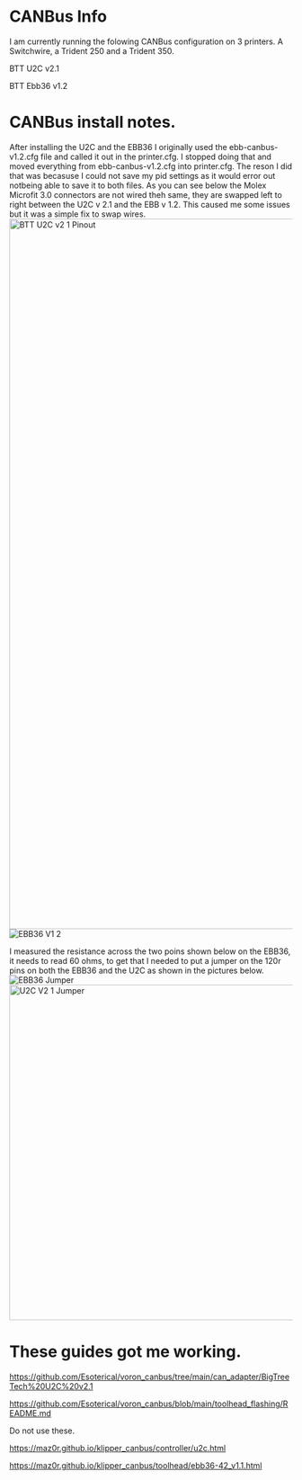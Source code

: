 # CANBus Info

I am currently running the folowing CANBus configuration on 3 printers.  A Switchwire, a Trident 250 and a Trident 350.

BTT U2C v2.1 

BTT Ebb36 v1.2


# CANBus install notes.
After installing the U2C and the EBB36 I originally used the ebb-canbus-v1.2.cfg file and called it out in the printer.cfg.  I stopped doing that and moved everything from ebb-canbus-v1.2.cfg into printer.cfg.  The reson I did that was becasuse I could not save my pid settings as it would error out notbeing able to save it to both files.
As you can see below the Molex Microfit 3.0 connectors are not wired theh same, they are swapped left to right between the U2C v 2.1 and the EBB v 1.2.  This caused me some issues but it was a simple fix to swap wires.
<img width="1264" alt="BTT U2C v2 1 Pinout" src="https://user-images.githubusercontent.com/113078228/199635790-d2f7435b-05f7-4dbd-9f8a-3a08b027d211.png">
![EBB36 V1 2](https://user-images.githubusercontent.com/113078228/199635803-ddfac164-213e-4a69-9fc9-5bd4276daa11.png)

I measured the resistance across the two poins shown below on the EBB36, it needs to read 60 ohms, to get that I needed to put a jumper on the 120r pins on both the EBB36 and the U2C as shown in the pictures below.
![EBB36 Jumper](https://user-images.githubusercontent.com/113078228/199636533-a315baf0-b6bd-46d7-892d-554a1c7ace69.jpg)
<img width="597" alt="U2C V2 1 Jumper" src="https://user-images.githubusercontent.com/113078228/199636545-58b72a53-d772-4f0d-9bb3-ee75bcbf4814.png">

# These guides got me working.

https://github.com/Esoterical/voron_canbus/tree/main/can_adapter/BigTreeTech%20U2C%20v2.1

https://github.com/Esoterical/voron_canbus/blob/main/toolhead_flashing/README.md


Do not use these.

https://maz0r.github.io/klipper_canbus/controller/u2c.html

https://maz0r.github.io/klipper_canbus/toolhead/ebb36-42_v1.1.html
